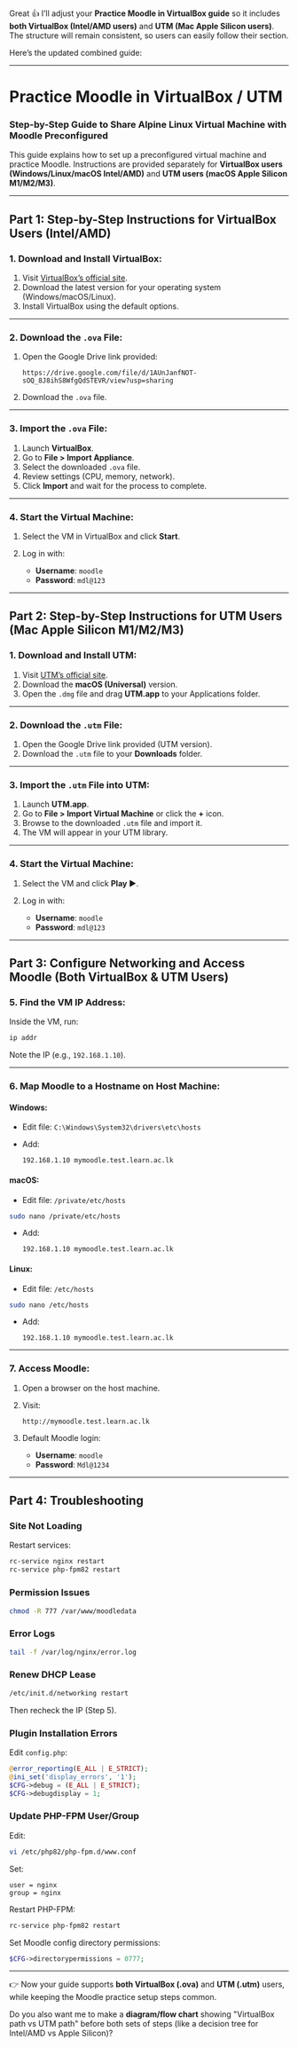 Great 👍 I’ll adjust your **Practice Moodle in VirtualBox guide** so it includes **both VirtualBox (Intel/AMD users)** and **UTM (Mac Apple Silicon users)**. The structure will remain consistent, so users can easily follow their section.

Here’s the updated combined guide:

---

# **Practice Moodle in VirtualBox / UTM**

### Step-by-Step Guide to Share Alpine Linux Virtual Machine with Moodle Preconfigured

This guide explains how to set up a preconfigured virtual machine and practice Moodle. Instructions are provided separately for **VirtualBox users (Windows/Linux/macOS Intel/AMD)** and **UTM users (macOS Apple Silicon M1/M2/M3)**.

---

## **Part 1: Step-by-Step Instructions for VirtualBox Users (Intel/AMD)**

### **1. Download and Install VirtualBox**:

1. Visit [VirtualBox’s official site](https://www.virtualbox.org/).
2. Download the latest version for your operating system (Windows/macOS/Linux).
3. Install VirtualBox using the default options.

---

### **2. Download the `.ova` File**:

1. Open the Google Drive link provided:

   ```
   https://drive.google.com/file/d/1AUnJanfNOT-sOQ_8J8ihS8WfgQdSTEVR/view?usp=sharing
   ```
2. Download the `.ova` file.

---

### **3. Import the `.ova` File**:

1. Launch **VirtualBox**.
2. Go to **File > Import Appliance**.
3. Select the downloaded `.ova` file.
4. Review settings (CPU, memory, network).
5. Click **Import** and wait for the process to complete.

---

### **4. Start the Virtual Machine**:

1. Select the VM in VirtualBox and click **Start**.
2. Log in with:

   * **Username**: `moodle`
   * **Password**: `mdl@123`

---

## **Part 2: Step-by-Step Instructions for UTM Users (Mac Apple Silicon M1/M2/M3)**

### **1. Download and Install UTM**:

1. Visit [UTM’s official site](https://mac.getutm.app/).
2. Download the **macOS (Universal)** version.
3. Open the `.dmg` file and drag **UTM.app** to your Applications folder.

---

### **2. Download the `.utm` File**:

1. Open the Google Drive link provided (UTM version).
2. Download the `.utm` file to your **Downloads** folder.

---

### **3. Import the `.utm` File into UTM**:

1. Launch **UTM.app**.
2. Go to **File > Import Virtual Machine** or click the **+** icon.
3. Browse to the downloaded `.utm` file and import it.
4. The VM will appear in your UTM library.

---

### **4. Start the Virtual Machine**:

1. Select the VM and click **Play ▶**.
2. Log in with:

   * **Username**: `moodle`
   * **Password**: `mdl@123`

---

## **Part 3: Configure Networking and Access Moodle (Both VirtualBox & UTM Users)**

### **5. Find the VM IP Address**:

Inside the VM, run:

```bash
ip addr
```

Note the IP (e.g., `192.168.1.10`).

---

### **6. Map Moodle to a Hostname on Host Machine**:

#### **Windows**:

* Edit file: `C:\Windows\System32\drivers\etc\hosts`
* Add:

  ```
  192.168.1.10 mymoodle.test.learn.ac.lk
  ```

#### **macOS**:

* Edit file: `/private/etc/hosts`

```bash
sudo nano /private/etc/hosts
```

* Add:

  ```
  192.168.1.10 mymoodle.test.learn.ac.lk
  ```

#### **Linux**:

* Edit file: `/etc/hosts`

```bash
sudo nano /etc/hosts
```

* Add:

  ```
  192.168.1.10 mymoodle.test.learn.ac.lk
  ```

---

### **7. Access Moodle**:

1. Open a browser on the host machine.
2. Visit:

   ```
   http://mymoodle.test.learn.ac.lk
   ```
3. Default Moodle login:

   * **Username**: `moodle`
   * **Password**: `Mdl@1234`

---

## **Part 4: Troubleshooting**

### **Site Not Loading**

Restart services:

```bash
rc-service nginx restart
rc-service php-fpm82 restart
```

### **Permission Issues**

```bash
chmod -R 777 /var/www/moodledata
```

### **Error Logs**

```bash
tail -f /var/log/nginx/error.log
```

### **Renew DHCP Lease**

```bash
/etc/init.d/networking restart
```

Then recheck the IP (Step 5).

### **Plugin Installation Errors**

Edit `config.php`:

```php
@error_reporting(E_ALL | E_STRICT);
@ini_set('display_errors', '1');
$CFG->debug = (E_ALL | E_STRICT);
$CFG->debugdisplay = 1;
```

### **Update PHP-FPM User/Group**

Edit:

```bash
vi /etc/php82/php-fpm.d/www.conf
```

Set:

```
user = nginx
group = nginx
```

Restart PHP-FPM:

```bash
rc-service php-fpm82 restart
```

Set Moodle config directory permissions:

```php
$CFG->directorypermissions = 0777;
```

---

👉 Now your guide supports **both VirtualBox (.ova)** and **UTM (.utm)** users, while keeping the Moodle practice setup steps common.

Do you also want me to make a **diagram/flow chart** showing "VirtualBox path vs UTM path" before both sets of steps (like a decision tree for Intel/AMD vs Apple Silicon)?
